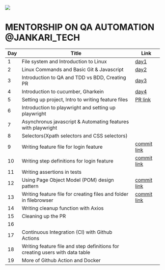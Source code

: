 <link rel="stylesheet" href="index.css"/>
<img src="https://www.jankaritech.com/images/Logo-colour.png"/>

# MENTORSHIP ON QA AUTOMATION @JANKARI_TECH

| Day | Title                                                                        | Link                                                                                                              |
| --- | ---------------------------------------------------------------------------- | ----------------------------------------------------------------------------------------------------------------- |
| 1   | File system and Introduction to Linux                                        | [day1](day1.md)                                                                                                   |
| 2   | Linux Commands and Basic Git & Javascript                                    | [day2](day2.md)                                                                                                   |
| 3   | Introduction to QA and TDD vs BDD, Creating PR                               | [day3](day3.md)                                                                                                   |
| 4   | Introduction to cucumber, Gharkein                                           | [day4](day4.md)                                                                                                   |
| 5   | Setting up project, Intro to writing feature files                           | [PR link](https://github.com/nabim777/mentorship2023/pull/2)                                                      |
| 6   | Introduction to playwright and setting up playwright                         |                                                                                                                   |
| 7   | Asynchronus javascript & Automating features with playwright                 |
| 8   | Selectors(Xpath selectors and CSS selectors)                                 |
| 9   | Writing feature file for login feature                                       | [commit link](https://github.com/nabim777/mentorship2023/pull/2/commits/1322da44bb5f6c600362710152d1570300d45203) |
| 10  | Writing step definitions for login feature                                   | [commit link](https://github.com/nabim777/mentorship2023/pull/2/commits/0b36c857ad943214c369d9d9bfa224d7a5afc68d) |
| 11  | Writing assertions in tests                                                  |
| 12  | Using Page Object Model (POM) design pattern                                 | [commit link](https://github.com/nabim777/mentorship2023/pull/2/commits/3a8a8c76bc7522661f60cad70660af5b1cc98d1f) |
| 13  | Writing feature file for creating files and folder in filebrowser            | [commit link](https://github.com/nabim777/mentorship2023/pull/2/commits/fe185c51a520e754ce35fdf0ed156d7442a509f1) |
| 14  | Writing cleanup function with Axios                                          |
| 15  | Cleaning up the PR                                                           |
| 16  |
| 17  | Continuous Integration (CI) with Github Actions                              |
| 18  | Writing feature file and step definitions for creating users with data table |
| 19  | More of Github Action and Docker                                                     |